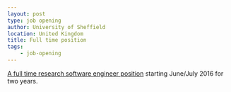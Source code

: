 ```yaml
---
layout: post
type: job opening
author: University of Sheffield
location: United Kingdom
title: Full time position
tags:
    - job-opening
---
```


[A full time research software engineer position](http://www.jobs.ac.uk/job/ANT812/research-software-engineer/) starting June/July 2016 for two years.
